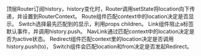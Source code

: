 顶层Router订阅history，history变化时，Router调用setState将location向下传递，并设置到RouterContext。
Route组件匹配context中的location决定是否显示。
Switch选择最先匹配到的显示，利用props children。
Link组件阻止a标签默认事件，并调用history.push。
NavLink通过匹配context中的location决定是否为active状态。
Redirect组件匹配context里的location决定是否调用history.push(to)，
Switch组件会匹配location和from决定是否发起Redirect。

